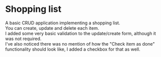 # Shopping list

A basic CRUD application implementing a shopping list.  
You can create, update and delete each item.  
I added some very basic validation to the update/create form, although it was not required.  
I've also noticed there was no mention of how the "Check item as done" functionality should look like, I added a checkbox for that as well.
